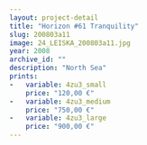 ```yaml
---
layout: project-detail
title: "Horizon #61 Tranquility"
slug: 200803a11
image: 24_LEISKA_200803a11.jpg
year: 2008
archive_id: ""
description: "North Sea"
prints: 
-   variable: 4zu3_small
    price: "120,00 €"
-   variable: 4zu3_medium
    price: "750,00 €"
-   variable: 4zu3_large
    price: "900,00 €"
---
```

